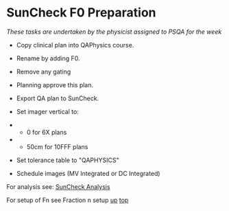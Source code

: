 # SunCheck F0 Preparation

_These tasks are undertaken by the physicist assigned to PSQA for the week_

- Copy clinical plan into QAPhysics course.
- Rename by adding F0.
- Remove any gating
- Planning approve this plan. 
- Export QA plan to SunCheck.
- Set imager vertical to:
- - 0 for 6X plans
- - 50cm for 10FFF plans

- Set tolerance table to "QAPHYSICS"
- Schedule images (MV Integrated or DC Integrated)

For analysis see: [SunCheck Analysis](SunCheckAnalysis.md)

For setup of Fn see Fraction n setup
[up](README.md)
[top](../README.md)
